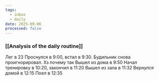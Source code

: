 ```yaml
---
tags:
  - inbox
  - daily
date: 2025-09-06
processed: false
---
```

### [[Analysis of the daily routine]]

Лег в 23
Проснулся в 9:00, встал в 9:30. Будильник снова проигнорировал. Хз почему так
Вышел из дома в 9:50
Начал тренировку в 10:20, закончил в 11:20
Вышел из зала в 11:32
Вернулся домой в 12:15
Поел в 12:35